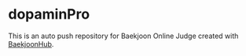 # dopaminPro
This is an auto push repository for Baekjoon Online Judge created with [BaekjoonHub](https://github.com/BaekjoonHub/BaekjoonHub).
